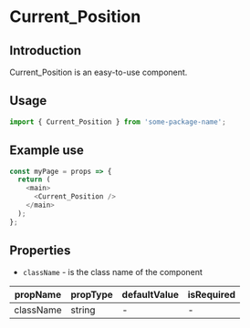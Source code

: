 # Current_Position

<!-- STORY -->

## Introduction

Current_Position is an easy-to-use component.

## Usage

```javascript
import { Current_Position } from 'some-package-name';
```

## Example use

```javascript
const myPage = props => {
  return (
    <main>
      <Current_Position />
    </main>
  );
};
```

## Properties

- `className` - is the class name of the component

| propName  | propType | defaultValue | isRequired |
| --------- | -------- | ------------ | ---------- |
| className | string   | -            | -          |
